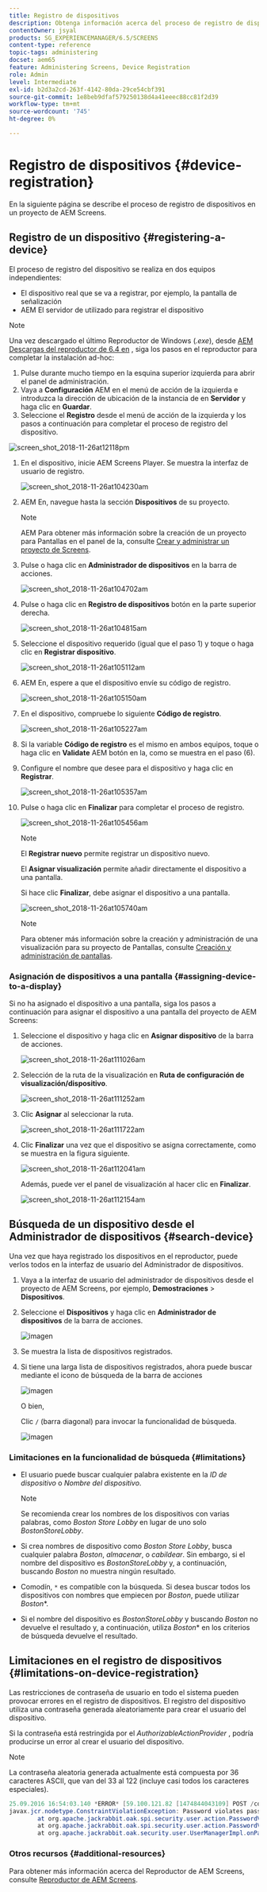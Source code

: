 ```yaml
---
title: Registro de dispositivos
description: Obtenga información acerca del proceso de registro de dispositivos en un proyecto de AEM Screens.
contentOwner: jsyal
products: SG_EXPERIENCEMANAGER/6.5/SCREENS
content-type: reference
topic-tags: administering
docset: aem65
feature: Administering Screens, Device Registration
role: Admin
level: Intermediate
exl-id: b2d3a2cd-263f-4142-80da-29ce54cbf391
source-git-commit: 1e8beb9dfaf579250138d4a41eeec88cc81f2d39
workflow-type: tm+mt
source-wordcount: '745'
ht-degree: 0%

---
```


# Registro de dispositivos {#device-registration}

En la siguiente página se describe el proceso de registro de dispositivos en un proyecto de AEM Screens.

## Registro de un dispositivo {#registering-a-device}

El proceso de registro del dispositivo se realiza en dos equipos independientes:

* El dispositivo real que se va a registrar, por ejemplo, la pantalla de señalización
* AEM El servidor de utilizado para registrar el dispositivo

>[!NOTE]
>
>Una vez descargado el último Reproductor de Windows (*.exe*), desde [AEM Descargas del reproductor de 6.4 en](https://download.macromedia.com/screens/) , siga los pasos en el reproductor para completar la instalación ad-hoc:
>
>1. Pulse durante mucho tiempo en la esquina superior izquierda para abrir el panel de administración.
>1. Vaya a **Configuración** AEM en el menú de acción de la izquierda e introduzca la dirección de ubicación de la instancia de en **Servidor** y haga clic en **Guardar**.
>1. Seleccione el **Registro** desde el menú de acción de la izquierda y los pasos a continuación para completar el proceso de registro del dispositivo.
>

![screen_shot_2018-11-26at12118pm](assets/screen_shot_2018-11-26at12118pm.png)

1. En el dispositivo, inicie AEM Screens Player. Se muestra la interfaz de usuario de registro.

   ![screen_shot_2018-11-26at104230am](assets/screen_shot_2018-11-26at104230am.png)

1. AEM En, navegue hasta la sección **Dispositivos** de su proyecto.

   >[!NOTE]
   >
   >AEM Para obtener más información sobre la creación de un proyecto para Pantallas en el panel de la, consulte [Crear y administrar un proyecto de Screens](creating-a-screens-project.md).

1. Pulse o haga clic en **Administrador de dispositivos** en la barra de acciones.

   ![screen_shot_2018-11-26at104702am](assets/screen_shot_2018-11-26at104702am.png)

1. Pulse o haga clic en **Registro de dispositivos** botón en la parte superior derecha.

   ![screen_shot_2018-11-26at104815am](assets/screen_shot_2018-11-26at104815am.png)

1. Seleccione el dispositivo requerido (igual que el paso 1) y toque o haga clic en **Registrar dispositivo**.

   ![screen_shot_2018-11-26at105112am](assets/screen_shot_2018-11-26at105112am.png)

1. AEM En, espere a que el dispositivo envíe su código de registro.

   ![screen_shot_2018-11-26at105150am](assets/screen_shot_2018-11-26at105150am.png)

1. En el dispositivo, compruebe lo siguiente **Código de registro**.

   ![screen_shot_2018-11-26at105227am](assets/screen_shot_2018-11-26at105227am.png)

1. Si la variable **Código de registro** es el mismo en ambos equipos, toque o haga clic en **Validate** AEM botón en la, como se muestra en el paso (6).
1. Configure el nombre que desee para el dispositivo y haga clic en **Registrar**.

   ![screen_shot_2018-11-26at105357am](assets/screen_shot_2018-11-26at105357am.png)

1. Pulse o haga clic en **Finalizar** para completar el proceso de registro.

   ![screen_shot_2018-11-26at105456am](assets/screen_shot_2018-11-26at105456am.png)

   >[!NOTE]
   >
   >El **Registrar nuevo** permite registrar un dispositivo nuevo.
   >
   >El **Asignar visualización** permite añadir directamente el dispositivo a una pantalla.

   Si hace clic **Finalizar**, debe asignar el dispositivo a una pantalla.

   ![screen_shot_2018-11-26at105740am](assets/screen_shot_2018-11-26at105740am.png)

   >[!NOTE]
   >
   >Para obtener más información sobre la creación y administración de una visualización para su proyecto de Pantallas, consulte [Creación y administración de pantallas](managing-displays.md).

### Asignación de dispositivos a una pantalla {#assigning-device-to-a-display}

Si no ha asignado el dispositivo a una pantalla, siga los pasos a continuación para asignar el dispositivo a una pantalla del proyecto de AEM Screens:

1. Seleccione el dispositivo y haga clic en **Asignar dispositivo** de la barra de acciones.

   ![screen_shot_2018-11-26at111026am](assets/screen_shot_2018-11-26at111026am.png)

1. Selección de la ruta de la visualización en **Ruta de configuración de visualización/dispositivo**.

   ![screen_shot_2018-11-26at111252am](assets/screen_shot_2018-11-26at111252am.png)

1. Clic **Asignar** al seleccionar la ruta.

   ![screen_shot_2018-11-26at111722am](assets/screen_shot_2018-11-26at111722am.png)

1. Clic **Finalizar** una vez que el dispositivo se asigna correctamente, como se muestra en la figura siguiente.

   ![screen_shot_2018-11-26at112041am](assets/screen_shot_2018-11-26at112041am.png)

   Además, puede ver el panel de visualización al hacer clic en **Finalizar**.

   ![screen_shot_2018-11-26at112154am](assets/screen_shot_2018-11-26at112154am.png)

## Búsqueda de un dispositivo desde el Administrador de dispositivos {#search-device}

Una vez que haya registrado los dispositivos en el reproductor, puede verlos todos en la interfaz de usuario del Administrador de dispositivos.

1. Vaya a la interfaz de usuario del administrador de dispositivos desde el proyecto de AEM Screens, por ejemplo, **Demostraciones** > **Dispositivos**.

1. Seleccione el **Dispositivos** y haga clic en **Administrador de dispositivos** de la barra de acciones.

   ![imagen](/help/user-guide/assets/device-manager/device-manager-1.png)

1. Se muestra la lista de dispositivos registrados.

1. Si tiene una larga lista de dispositivos registrados, ahora puede buscar mediante el icono de búsqueda de la barra de acciones

   ![imagen](/help/user-guide/assets/device-manager/device-manager-2.png)

   O bien,

   Clic `/` (barra diagonal) para invocar la funcionalidad de búsqueda.

   ![imagen](/help/user-guide/assets/device-manager/device-manager-3.png)


### Limitaciones en la funcionalidad de búsqueda {#limitations}

* El usuario puede buscar cualquier palabra existente en la *ID de dispositivo* o *Nombre del dispositivo*.

  >[!NOTE]
  >Se recomienda crear los nombres de los dispositivos con varias palabras, como *Boston Store Lobby* en lugar de uno solo *BostonStoreLobby*.

* Si crea nombres de dispositivo como *Boston Store Lobby*, busca cualquier palabra *Boston*, *almacenar*, o *cabildear*. Sin embargo, si el nombre del dispositivo es *BostonStoreLobby* y, a continuación, buscando *Boston* no muestra ningún resultado.

* Comodín, `*` es compatible con la búsqueda. Si desea buscar todos los dispositivos con nombres que empiecen por *Boston*, puede utilizar *Boston**.

* Si el nombre del dispositivo es *BostonStoreLobby* y buscando *Boston* no devuelve el resultado y, a continuación, utiliza *Boston** en los criterios de búsqueda devuelve el resultado.

## Limitaciones en el registro de dispositivos {#limitations-on-device-registration}

Las restricciones de contraseña de usuario en todo el sistema pueden provocar errores en el registro de dispositivos. El registro del dispositivo utiliza una contraseña generada aleatoriamente para crear el usuario del dispositivo.

Si la contraseña está restringida por el *AuthorizableActionProvider* , podría producirse un error al crear el usuario del dispositivo.

>[!NOTE]
>
>La contraseña aleatoria generada actualmente está compuesta por 36 caracteres ASCII, que van del 33 al 122 (incluye casi todos los caracteres especiales).

```java
25.09.2016 16:54:03.140 *ERROR* [59.100.121.82 [1474844043109] POST /content/screens/svc/registration HTTP/1.1] com.adobe.cq.screens.device.registration.impl.RegistrationServlet Error during device registration
javax.jcr.nodetype.ConstraintViolationException: Password violates password constraint (^(?=.*\d).{7,9}$).
        at org.apache.jackrabbit.oak.spi.security.user.action.PasswordValidationAction.validatePassword(PasswordValidationAction.java:105)
        at org.apache.jackrabbit.oak.spi.security.user.action.PasswordValidationAction.onPasswordChange(PasswordValidationAction.java:76)
        at org.apache.jackrabbit.oak.security.user.UserManagerImpl.onPasswordChange(UserManagerImpl.java:308)
```

### Otros recursos {#additional-resources}

Para obtener más información acerca del Reproductor de AEM Screens, consulte [Reproductor de AEM Screens](working-with-screens-player.md).

